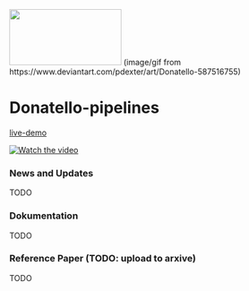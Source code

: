 

<img src="https://images-wixmp-ed30a86b8c4ca887773594c2.wixmp.com/f/1556e182-139b-4789-b105-10a30b237b19/d9psitv-b49c5cf0-285f-40e6-89cc-954fd7288ba1.gif?token=eyJ0eXAiOiJKV1QiLCJhbGciOiJIUzI1NiJ9.eyJzdWIiOiJ1cm46YXBwOiIsImlzcyI6InVybjphcHA6Iiwib2JqIjpbW3sicGF0aCI6IlwvZlwvMTU1NmUxODItMTM5Yi00Nzg5LWIxMDUtMTBhMzBiMjM3YjE5XC9kOXBzaXR2LWI0OWM1Y2YwLTI4NWYtNDBlNi04OWNjLTk1NGZkNzI4OGJhMS5naWYifV1dLCJhdWQiOlsidXJuOnNlcnZpY2U6ZmlsZS5kb3dubG9hZCJdfQ.4oPUzFtWqKvo3lyoDNW2-TLjL9C2oU406ftsi8z-g7k" width="200" height="100"> 
(image/gif from  https://www.deviantart.com/pdexter/art/Donatello-587516755)

# Donatello-pipelines

[live-demo](https://vitalis-wiens.github.io/donatello-pipelines/)


[![Watch the video](https://github.com/vitalis-wiens/donatello-pipelines/blob/master/verview.png)](https://drive.google.com/file/d/1A3vU8qbIVaVlDPLVdPoMq5wAGpk1mJSE/preview)

### News and Updates 
   TODO
### Dokumentation
   TODO
### Reference Paper (TODO: upload to arxive)
  TODO


